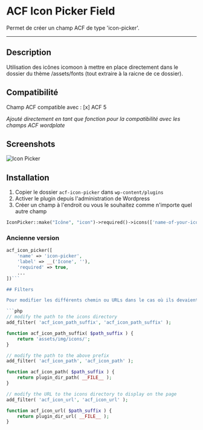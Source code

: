 # ACF Icon Picker Field

Permet de créer un champ ACF de type 'icon-picker'.

---

## Description

Utilisation des icônes icomoon à mettre en place directement dans le dossier du thème /assets/fonts (tout extraire à la raicne de ce dossier).

## Compatibilité

Champ ACF compatible avec :
[x] ACF 5

*Ajouté directement en tant que fonction pour la compatibilité avec les champs ACF wordplate* 

## Screenshots

![Icon Picker](https://raw.githubusercontent.com/houke/acf-icon-picker/master/screenshots/example.png)

## Installation

1. Copier le dossier `acf-icon-picker` dans `wp-content/plugins`
2. Activer le plugin depuis l'administration de Wordpress
3. Créer un champ à l'endroit ou vous le souhaitez comme n'importe quel autre champ

```php
IconPicker::make("Icône", "icon")->required()->icons(['name-of-your-icon', '....']);
```

### Ancienne version

```php
acf_icon_picker([
    'name' => 'icon-picker',
    'label' => __('Icone', ''),
    'required' => true,
    ...
])```

## Filters

Pour modifier les différents chemin ou URLs dans le cas où ils devaient se trouver ailleurs que dans le dossier VotreTheme/assets/fonts/, voici quelques filtres :

```php
// modify the path to the icons directory
add_filter( 'acf_icon_path_suffix', 'acf_icon_path_suffix' );

function acf_icon_path_suffix( $path_suffix ) {
    return 'assets/img/icons/';
}

// modify the path to the above prefix
add_filter( 'acf_icon_path', 'acf_icon_path' );

function acf_icon_path( $path_suffix ) {
    return plugin_dir_path( __FILE__ );
}

// modify the URL to the icons directory to display on the page
add_filter( 'acf_icon_url', 'acf_icon_url' );

function acf_icon_url( $path_suffix ) {
    return plugin_dir_url( __FILE__ );
}
```
